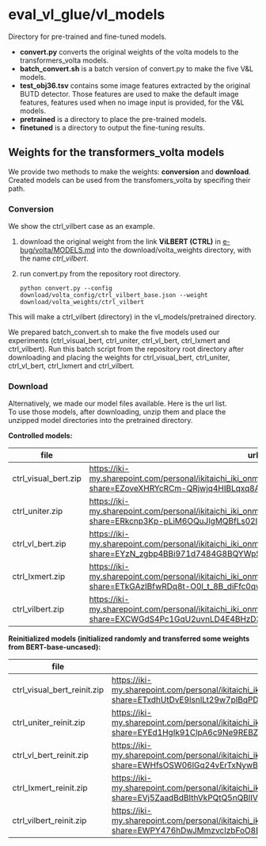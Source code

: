# eval\_vl\_glue/vl\_models

Directory for pre-trained and fine-tuned models.

- **convert.py** converts the original weights of the volta models to the transformers_volta models.
- **batch_convert.sh** is a batch version of convert.py to make the five V\&L models.
- **test_obj36.tsv** contains some image features extracted by the original BUTD detector. Those features are used to make the default image features, features used when no image input is provided, for the V\&L models.
- **pretrained** is a directory to place the pre-trained models.
- **finetuned** is a directory to output the fine-tuning results.

## Weights for the transformers_volta models

We provide two methods to make the weights: **conversion** and **download**.  
Created models can be used from the transfomers_volta by specifing their path.

### Conversion

We show the ctrl_vilbert case as an example.

1. download the original weight from the link **ViLBERT (CTRL)** in [e-bug/volta/MODELS.md](https://github.com/e-bug/volta/blob/main/MODELS.md) into the download/volta\_weights directory, with the name *ctrl_vilbert*.
2. run convert.py from the repository root directory.

    ```
    python convert.py --config download/volta_config/ctrl_vilbert_base.json --weight download/volta_weights/ctrl_vilbert
    ```

This will make a ctrl\_vilbert (directory) in the vl\_models/pretrained directory.

We prepared batch\_convert.sh to make the five models used our experiments (ctrl_visual_bert, ctrl_uniter, ctrl_vl_bert, ctrl_lxmert and ctrl_vilbert).
Run this batch script from the repository root directory after downloading and placing the weights for ctrl_visual_bert, ctrl_uniter, ctrl_vl_bert, ctrl_lxmert and ctrl_vilbert.

### Download

Alternatively, we made our model files available.
Here is the url list.  
To use those models, after downloading, unzip them and place the unzipped model directories into the pretrained directory.

**Controlled models:**

| file | url |
| ---- | --- |
| ctrl_visual_bert.zip | https://iki-my.sharepoint.com/personal/ikitaichi_iki_onmicrosoft_com/_layouts/15/download.aspx?share=EZoveXHRYcRCm-QRjwjq4HIBLqxq8A_2YdoJdEH0IcvLAQ |
| ctrl_uniter.zip | https://iki-my.sharepoint.com/personal/ikitaichi_iki_onmicrosoft_com/_layouts/15/download.aspx?share=ERkcnp3Kp-pLiM6OQuJlgMQBfLs02lpjbg2lUCRkWSlrCg |
| ctrl_vl_bert.zip | https://iki-my.sharepoint.com/personal/ikitaichi_iki_onmicrosoft_com/_layouts/15/download.aspx?share=EYzN_zgbp4BBi971d7484G8BQYWpS7qiaQ4azIiQnG4lFw |
| ctrl_lxmert.zip | https://iki-my.sharepoint.com/personal/ikitaichi_iki_onmicrosoft_com/_layouts/15/download.aspx?share=ETkGAzIBfwRDq8t-O0l_t_8B_diFfc0qvXHdULvIUlixVQ |
| ctrl_vilbert.zip | https://iki-my.sharepoint.com/personal/ikitaichi_iki_onmicrosoft_com/_layouts/15/download.aspx?share=EXCWGdS4Pc1GqU2uvnLD4E4BHzD38tqMQnoLITsaKzqPMg |

**Reinitialized models (initialized randomly and transferred some weights from BERT-base-uncased):**

| file | url |
| ---- | --- |
| ctrl_visual_bert_reinit.zip | https://iki-my.sharepoint.com/personal/ikitaichi_iki_onmicrosoft_com/_layouts/15/download.aspx?share=ETxdhUtDvE9IsnlLt29w7pIBqPDDZ7j7PwJGwqkzzQZWEA |
| ctrl_uniter_reinit.zip | https://iki-my.sharepoint.com/personal/ikitaichi_iki_onmicrosoft_com/_layouts/15/download.aspx?share=EYEd1HgIk91ClpA6c9Ne9REBZXg0sZlEcnoqKXrf3VtIxg |
| ctrl_vl_bert_reinit.zip | https://iki-my.sharepoint.com/personal/ikitaichi_iki_onmicrosoft_com/_layouts/15/download.aspx?share=EWHfsOSW06lGq24vErTxNywBEXM_xz-2RrEUpdKaYDwB8g |
| ctrl_lxmert_reinit.zip | https://iki-my.sharepoint.com/personal/ikitaichi_iki_onmicrosoft_com/_layouts/15/download.aspx?share=EVj5ZaadBdBIthVkPQtQ5nQBlIVempj3paAfb6VOAm7_0w |
| ctrl_vilbert_reinit.zip | https://iki-my.sharepoint.com/personal/ikitaichi_iki_onmicrosoft_com/_layouts/15/download.aspx?share=EWPY476hDwJMmzvcIzbFoO8BYinPJW3Lev9FpQIP9nJt9g |


